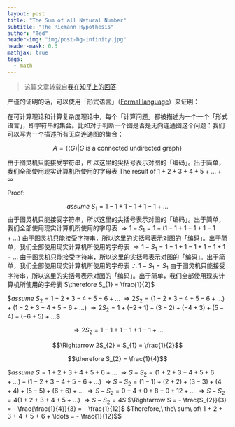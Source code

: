 ```yaml
---
layout: post
title: "The Sum of all Natural Number"
subtitle: "The Riemann Hypothesis"
author: "Ted"
header-img: "img/post-bg-infinity.jpg"
header-mask: 0.3
mathjax: true
tags:
  - math
---
```


> 这篇文章转载自[我在知乎上的回答](https://www.zhihu.com/question/51508063/answer/275401076)

严谨的证明的话，可以使用「形式语言」（[Formal language](https://en.wikipedia.org/wiki/Formal_language)）来证明：

在可计算理论和计算复杂度理论中，每个「计算问题」都被描述为一个一个「形式语言」，即字符串的集合。比如对于判断一个图是否是无向连通图这个问题：我们可以写为一个描述所有无向连通图的集合：

$$
A = \{ \langle G \rangle \vert G \text{ is a connected undirected graph}\}
$$

由于图灵机只能接受字符串，所以这里的尖括号表示对图的「编码」。出于简单，我们全部使用现实计算机所使用的字母表
The result of $1 + 2 + 3 + 4 + 5 + \ldots + \infty$

Proof:

$$assume\ S_{1} = 1 - 1 + 1 - 1 + 1 - 1 + \ldots$$
由于图灵机只能接受字符串，所以这里的尖括号表示对图的「编码」。出于简单，我们全部使用现实计算机所使用的字母表
$\Rightarrow 1 - S_{1} = 1 - (1 - 1 + 1 - 1 + 1 - 1 + \ldots)$
由于图灵机只能接受字符串，所以这里的尖括号表示对图的「编码」。出于简单，我们全部使用现实计算机所使用的字母表
$\Rightarrow 1 - S_{1} = 1 - 1 + 1 - 1 + 1 - 1 + 1 - \ldots$
由于图灵机只能接受字符串，所以这里的尖括号表示对图的「编码」。出于简单，我们全部使用现实计算机所使用的字母表
$\therefore 1 - S_{1} = S_{1}$
由于图灵机只能接受字符串，所以这里的尖括号表示对图的「编码」。出于简单，我们全部使用现实计算机所使用的字母表
$\therefore S_{1} = \frac{1}{2}$

$$assume\ S_{2} = 1 - 2 + 3 - 4 + 5 - 6 + \ldots$
$\Rightarrow 2S_{2} = (1 - 2 + 3 - 4 + 5 - 6 + \ldots) + (1 - 2 + 3 - 4 + 5 - 6 + \ldots)$
$\Rightarrow 2S_{2} = 1 + ( - 2 + 1) + (3 - 2) + ( - 4 + 3) + (5 - 4) + ( - 6 + 5) + \ldots$$

$$\Rightarrow 2S_{2} = 1 - 1 + 1 - 1 + 1 - 1 + \ldots$$

$$\Rightarrow 2S_{2} = S_{1} = \frac{1}{2}$$

$$\therefore S_{2} = \frac{1}{4}$$

$$assume\ S = 1 + 2 + 3 + 4 + 5 + 6 + \ldots$
$\Rightarrow S - S_{2} = (1 + 2 + 3 + 4 + 5 + 6 + \ldots) - (1 - 2 + 3 - 4 + 5 - 6 + \ldots)$
$\Rightarrow S - S_{2} = (1 - 1) + (2 + 2) + (3 - 3) + (4 + 4) + (5 - 5) + (6 + 6) + \ldots$
$\Rightarrow S - S_{2} = 0 + 4 + 0 + 8 + 0 + 12 + \ldots$
$\Rightarrow S - S_{2} = 4(1 + 2 + 3 + 4 + 5 + \ldots)$
$\Rightarrow S - S_{2} = 4S$
$\Rightarrow S = - \frac{S_{2}}{3} = - \frac{\frac{1}{4}}{3} = - \frac{1}{12}$
$Therefore,\ the\ sum\ of\ 1 + 2 + 3 + 4 + 5 + 6 + \ldots = - \frac{1}{12}$$

